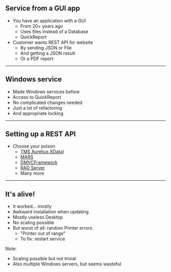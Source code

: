 ## Service from a GUI app

* You have an application with a GUI<!-- .element: class="fragment" -->
  - From 20+ years ago<!-- .element: class="fragment" -->
  - Uses files instead of a Database<!-- .element: class="fragment" -->
  - QuickReport<!-- .element: class="fragment" -->
* Customer wants REST API for website<!-- .element: class="fragment" -->
  - By sending JSON or File<!-- .element: class="fragment" -->
  - And getting a JSON result<!-- .element: class="fragment" -->
  - Or a PDF report<!-- .element: class="fragment" -->

---

## Windows service

* Made Windows services before<!-- .element: class="fragment" -->
* Access to QuickReport<!-- .element: class="fragment" -->
* No complicated changes needed<!-- .element: class="fragment" -->
* Just a lot of refactoring<!-- .element: class="fragment" -->
* And appropriate locking<!-- .element: class="fragment" -->

---

## Setting up a REST API

* Choose your poison
  - [TMS Aurelius XData](https://www.tmssoftware.com/site/xdata.asp))
  - [MARS](https://github.com/andrea-magni/MARS)
  - [DMVCFramework](https://github.com/danieleteti/delphimvcframework)
  - [RAD Server](https://www.embarcadero.com/products/rad-server)
  - Many more

---

## It's alive!

* It worked... mostly <!-- .element: class="fragment" -->
* Awkward installation when updating <!-- .element: class="fragment" -->
* Mostly useless Desktop <!-- .element: class="fragment" -->
* No scaling possible <!-- .element: class="fragment" -->
* But worst of all: random Printer errors <!-- .element: class="fragment" -->
  - "Printer out of range" <!-- .element: class="fragment" -->
  - To fix: restart service <!-- .element: class="fragment" -->

Note:
* Scaling possible but not trivial <!-- .element: class="fragment" -->
* Also multiple Windows servers, but seems wasteful <!-- .element: class="fragment" -->
